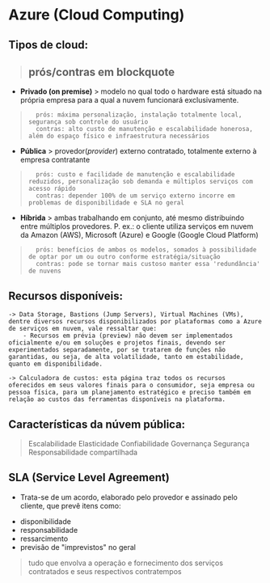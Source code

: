 # Azure (Cloud Computing)

## Tipos de cloud:
> ## prós/contras em blockquote

* <strong>Privado (on premise)</strong> > modelo no qual todo o hardware está situado na própria empresa para a qual a nuvem funcionará exclusivamente.
>       prós: máxima personalização, instalação totalmente local, segurança sob controle do usuário
>       contras: alto custo de manutenção e escalabilidade honerosa, além do espaço físico e infraestrutura necessários

* <strong>Pública</strong> > provedor(<i>provider</i>) externo contratado, totalmente externo à empresa contratante
>       prós: custo e facilidade de manutenção e escalabilidade reduzidos, personalização sob demanda e múltiplos serviços com acesso rápido  
>       contras: depender 100% de um serviço externo incorre em problemas de disponibilidade e SLA no geral

* <strong>Híbrida</strong> > ambas trabalhando em conjunto, até mesmo distribuindo entre múltiplos provedores. P. ex.: o cliente utiliza serviços em nuvem da Amazon (AWS), Microsoft (Azure) e Google (Google Cloud Platform)
>       prós: benefícios de ambos os modelos, somados à possibilidade de optar por um ou outro conforme estratégia/situação
>       contras: pode se tornar mais custoso manter essa 'redundância' de nuvens

## Recursos disponíveis:

    -> Data Storage, Bastions (Jump Servers), Virtual Machines (VMs), dentre diversos recursos disponibilizados por plataformas como a Azure de serviços em nuvem, vale ressaltar que:
        - Recursos em prévia (preview) não devem ser implementados oficialmente e/ou em soluções e projetos finais, devendo ser experimentados separadamente, por se tratarem de funções não garantidas, ou seja, de alta volatilidade, tanto em estabilidade, quanto em disponibilidade. 

    -> Calculadora de custos: esta página traz todos os recursos oferecidos em seus valores finais para o consumidor, seja empresa ou pessoa física, para um planejamento estratégico e preciso também em relação ao custos das ferramentas disponíveis na plataforma.

## Características da núvem pública:

> Escalabilidade
> Elasticidade
> Confiabilidade
> Governança
> Segurança
> Responsabilidade compartilhada

## SLA (Service Level Agreement)

* Trata-se de um acordo, elaborado pelo provedor e assinado pelo cliente, que prevê itens como: 
- disponibilidade
- responsabilidade
- ressarcimento
- previsão de "imprevistos" no geral

> tudo que envolva a operação e fornecimento dos serviços contratados e seus respectivos contratempos 